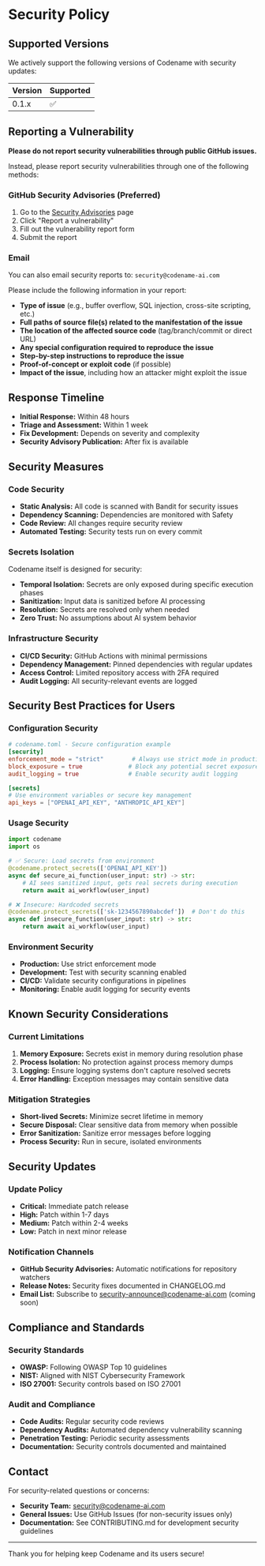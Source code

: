 # Security Policy

## Supported Versions

We actively support the following versions of Codename with security updates:

| Version | Supported          |
| ------- | ------------------ |
| 0.1.x   | :white_check_mark: |

## Reporting a Vulnerability

**Please do not report security vulnerabilities through public GitHub issues.**

Instead, please report security vulnerabilities through one of the following methods:

### GitHub Security Advisories (Preferred)

1. Go to the [Security Advisories](https://github.com/AnthemFlynn/codename/security/advisories) page
2. Click "Report a vulnerability"
3. Fill out the vulnerability report form
4. Submit the report

### Email

You can also email security reports to: `security@codename-ai.com`

Please include the following information in your report:

- **Type of issue** (e.g., buffer overflow, SQL injection, cross-site scripting, etc.)
- **Full paths of source file(s) related to the manifestation of the issue**
- **The location of the affected source code** (tag/branch/commit or direct URL)
- **Any special configuration required to reproduce the issue**
- **Step-by-step instructions to reproduce the issue**
- **Proof-of-concept or exploit code** (if possible)
- **Impact of the issue**, including how an attacker might exploit the issue

## Response Timeline

- **Initial Response:** Within 48 hours
- **Triage and Assessment:** Within 1 week
- **Fix Development:** Depends on severity and complexity
- **Security Advisory Publication:** After fix is available

## Security Measures

### Code Security

- **Static Analysis:** All code is scanned with Bandit for security issues
- **Dependency Scanning:** Dependencies are monitored with Safety
- **Code Review:** All changes require security review
- **Automated Testing:** Security tests run on every commit

### Secrets Isolation

Codename itself is designed for security:

- **Temporal Isolation:** Secrets are only exposed during specific execution phases
- **Sanitization:** Input data is sanitized before AI processing
- **Resolution:** Secrets are resolved only when needed
- **Zero Trust:** No assumptions about AI system behavior

### Infrastructure Security

- **CI/CD Security:** GitHub Actions with minimal permissions
- **Dependency Management:** Pinned dependencies with regular updates
- **Access Control:** Limited repository access with 2FA required
- **Audit Logging:** All security-relevant events are logged

## Security Best Practices for Users

### Configuration Security

```toml
# codename.toml - Secure configuration example
[security]
enforcement_mode = "strict"        # Always use strict mode in production
block_exposure = true             # Block any potential secret exposure
audit_logging = true              # Enable security audit logging

[secrets]
# Use environment variables or secure key management
api_keys = ["OPENAI_API_KEY", "ANTHROPIC_API_KEY"]
```

### Usage Security

```python
import codename
import os

# ✅ Secure: Load secrets from environment
@codename.protect_secrets(['OPENAI_API_KEY'])
async def secure_ai_function(user_input: str) -> str:
    # AI sees sanitized input, gets real secrets during execution
    return await ai_workflow(user_input)

# ❌ Insecure: Hardcoded secrets
@codename.protect_secrets(['sk-1234567890abcdef'])  # Don't do this
async def insecure_function(user_input: str) -> str:
    return await ai_workflow(user_input)
```

### Environment Security

- **Production:** Use strict enforcement mode
- **Development:** Test with security scanning enabled
- **CI/CD:** Validate security configurations in pipelines
- **Monitoring:** Enable audit logging for security events

## Known Security Considerations

### Current Limitations

1. **Memory Exposure:** Secrets exist in memory during resolution phase
2. **Process Isolation:** No protection against process memory dumps
3. **Logging:** Ensure logging systems don't capture resolved secrets
4. **Error Handling:** Exception messages may contain sensitive data

### Mitigation Strategies

- **Short-lived Secrets:** Minimize secret lifetime in memory
- **Secure Disposal:** Clear sensitive data from memory when possible
- **Error Sanitization:** Sanitize error messages before logging
- **Process Security:** Run in secure, isolated environments

## Security Updates

### Update Policy

- **Critical:** Immediate patch release
- **High:** Patch within 1-7 days
- **Medium:** Patch within 2-4 weeks
- **Low:** Patch in next minor release

### Notification Channels

- **GitHub Security Advisories:** Automatic notifications for repository watchers
- **Release Notes:** Security fixes documented in CHANGELOG.md
- **Email List:** Subscribe to security-announce@codename-ai.com (coming soon)

## Compliance and Standards

### Security Standards

- **OWASP:** Following OWASP Top 10 guidelines
- **NIST:** Aligned with NIST Cybersecurity Framework
- **ISO 27001:** Security controls based on ISO 27001

### Audit and Compliance

- **Code Audits:** Regular security code reviews
- **Dependency Audits:** Automated dependency vulnerability scanning  
- **Penetration Testing:** Periodic security assessments
- **Documentation:** Security controls documented and maintained

## Contact

For security-related questions or concerns:

- **Security Team:** security@codename-ai.com
- **General Issues:** Use GitHub Issues (for non-security issues only)
- **Documentation:** See CONTRIBUTING.md for development security guidelines

---

Thank you for helping keep Codename and its users secure!